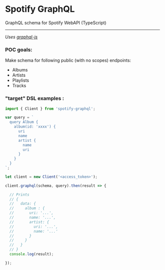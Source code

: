 # Spotify GraphQL
GraphQL schema for Spotify WebAPI (TypeScript)

--------

*Uses [graphql-js](https://github.com/graphql/graphql-js)*

### POC goals:

Make schema for following public (with no scopes) endpoints:
- Albums
- Artists
- Playlists
- Tracks


### "target" DSL examples :

```typescript
import { Client } from 'spotify-graphql';

var query = `
  query Album {
    album(id: 'xxxx') {
      uri
      name
      artist {
        name
        uri
      }
    }
  }
`;

let client = new Client('<access_token>');

client.graphql(schema, query).then(result => {

  // Prints
  // {
  //   data: {
  //     album : {
  //       uri: '...',
  //       name: '...',
  //       artist: {
  //         uri: '...',
  //         name: '...'
  //       }
  //     }
  //   }
  // }
  console.log(result);

});
```
